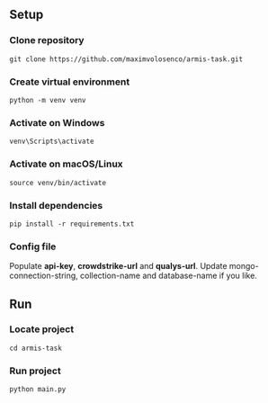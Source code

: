 ## Setup

### Clone repository
`git clone https://github.com/maximvolosenco/armis-task.git`

### Create virtual environment
`python -m venv venv`

### Activate on Windows
`venv\Scripts\activate`

### Activate on macOS/Linux
`source venv/bin/activate`

### Install dependencies
`pip install -r requirements.txt`

### Config file

Populate **api-key**, **crowdstrike-url** and **qualys-url**. Update mongo-connection-string, collection-name and database-name if you like.

## Run

### Locate project

`cd armis-task`

### Run project
`python main.py`

